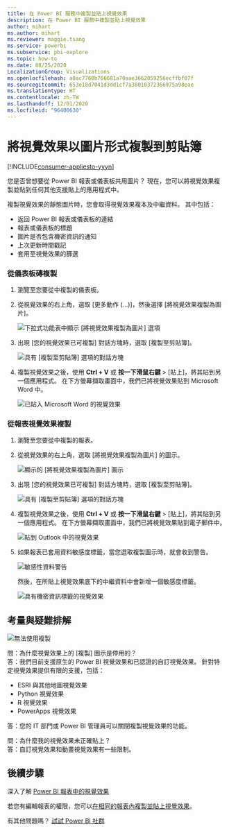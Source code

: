 ```yaml
---
title: 在 Power BI 服務中複製並貼上視覺效果
description: 在 Power BI 服務中複製並貼上視覺效果
author: mihart
ms.author: mihart
ms.reviewer: maggie.tsang
ms.service: powerbi
ms.subservice: pbi-explore
ms.topic: how-to
ms.date: 08/25/2020
LocalizationGroup: Visualizations
ms.openlocfilehash: a0ac7760b766681a70aae3662059256ecffbf07f
ms.sourcegitcommit: 653e18d7041d3dd1cf7a38010372366975a98eae
ms.translationtype: HT
ms.contentlocale: zh-TW
ms.lasthandoff: 12/01/2020
ms.locfileid: "96400630"
---
```

# <a name="copy-a-visual-as-an-image-to-your-clipboard"></a>將視覺效果以圖片形式複製到剪貼簿

[!INCLUDE[consumer-appliesto-yyyn](../includes/consumer-appliesto-yyyn.md)]

您是否曾想要從 Power BI 報表或儀表板共用圖片？ 現在，您可以將視覺效果複製並貼到任何其他支援貼上的應用程式中。 

複製視覺效果的靜態圖片時，您會取得視覺效果複本及中繼資料。 其中包括：
* 返回 Power BI 報表或儀表板的連結
* 報表或儀表板的標題
* 圖片是否包含機密資訊的通知
* 上次更新時間戳記
* 套用至視覺效果的篩選

### <a name="copy-from-a-dashboard-tile"></a>從儀表板磚複製

1. 瀏覽至您要從中複製的儀表板。

2. 從視覺效果的右上角，選取 [更多動作 (...)]，然後選擇 [將視覺效果複製為圖片]。 

    ![下拉式功能表中顯示 [將視覺效果複製為圖片] 選項](media/end-user-copy-paste/power-bi-copy-dashboard.png)

3. 出現 [您的視覺效果已可複製] 對話方塊時，選取 [複製至剪貼簿]。

    ![具有 [複製至剪貼簿] 選項的對話方塊](media//end-user-copy-paste/power-bi-copied.png)

4. 複製視覺效果之後，使用 **Ctrl + V** 或 **按一下滑鼠右鍵** > [貼上]，將其貼到另一個應用程式。 在下方螢幕擷取畫面中，我們已將視覺效果貼到 Microsoft Word 中。 

    ![已貼入 Microsoft Word 的視覺效果](media//end-user-copy-paste/power-bi-paste-word.png)

### <a name="copy-from-a-report-visual"></a>從報表視覺效果複製 

1. 瀏覽至您要從中複製的報表。

2. 從視覺效果的右上角，選取 [將視覺效果複製為圖片] 的圖示。 

    ![顯示的 [將視覺效果複製為圖片] 圖示](media/end-user-copy-paste/power-bi-copy-icon.png)

3. 出現 [您的視覺效果已可複製] 對話方塊時，選取 [複製至剪貼簿]。

    ![具有 [複製至剪貼簿] 選項的對話方塊](media//end-user-copy-paste/power-bi-copied.png)


4. 複製視覺效果之後，使用 **Ctrl + V** 或 **按一下滑鼠右鍵** > [貼上]，將其貼到另一個應用程式。 在下方螢幕擷取畫面中，我們已將視覺效果貼到電子郵件中。

    ![貼到 Outlook 中的視覺效果](media//end-user-copy-paste/power-bi-copy-email.png)

5. 如果報表已套用資料敏感度標籤，當您選取複製圖示時，就會收到警告。  

    ![敏感性資料警告](media//end-user-copy-paste/power-bi-sensitive.png)

    然後，在所貼上視覺效果底下的中繼資料中會新增一個敏感度標籤。 

    ![具有機密資訊標籤的視覺效果](media//end-user-copy-paste/power-bi-confidential.png)



## <a name="considerations-and-troubleshooting"></a>考量與疑難排解

   ![無法使用複製](media//end-user-copy-paste/power-bi-copy-grey.png)


問：為什麼視覺效果上的 [複製] 圖示是停用的？    
答：我們目前支援原生的 Power BI 視覺效果和已認證的自訂視覺效果。 針對特定視覺效果提供有限的支援，包括： 
- ESRI 與其他地圖視覺效果 
- Python 視覺效果 
- R 視覺效果 
- PowerApps 視覺效果   

答：您的 IT 部門或 Power BI 管理員可以關閉複製視覺效果的功能。


問：為什麼我的視覺效果未正確貼上？    
答：自訂視覺效果和動畫視覺效果有一些限制。 



## <a name="next-steps"></a>後續步驟
深入了解 [Power BI 報表中的視覺效果](end-user-visual-type.md)

若您有編輯報表的權限，您可以[在相同的報表內複製並貼上視覺效果](../visuals/power-bi-visualization-copy-paste.md)。 

有其他問題嗎？ [試試 Power BI 社群](https://community.powerbi.com/)

